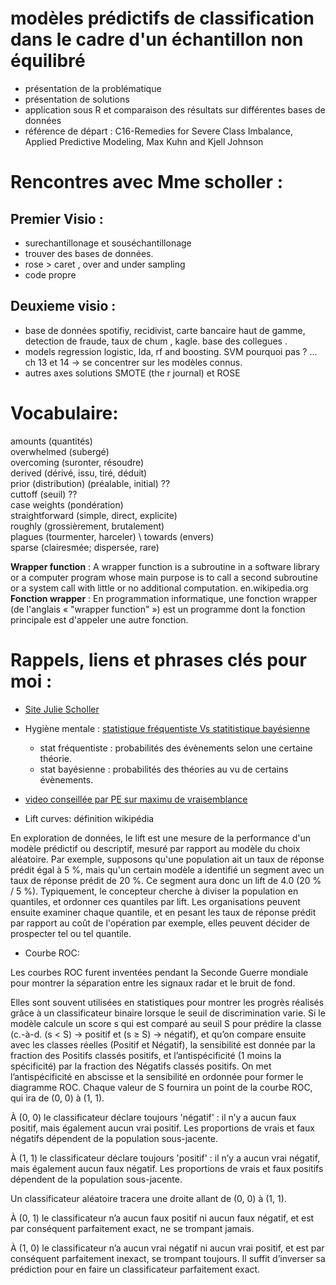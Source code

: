 #  modèles prédictifs de classification dans le cadre d'un échantillon non équilibré
  * présentation de la problématique
  * présentation de solutions
  * application sous R et comparaison des résultats sur différentes bases de données
  * référence de départ : C16-Remedies for Severe Class Imbalance, Applied Predictive Modeling, 
    Max Kuhn and Kjell Johnson 


# Rencontres avec Mme scholler : 

## Premier Visio :
- surechantillonage et souséchantillonage
- trouver des bases de données. 
- rose > caret , over and under sampling
- code propre


## Deuxieme visio : 

- base de données 
spotifiy, recidivist, carte bancaire haut de gamme, detection de fraude, taux de chum , kagle. base des collegues . 
- models
regression logistic, lda, rf and boosting. SVM pourquoi pas ? ... ch 13 et 14 -> se concentrer sur les modèles connus. 
- autres axes solutions
SMOTE (the r journal) et ROSE 

# Vocabulaire:
amounts (quantités) \
overwhelmed (subergé) \
overcoming (suronter, résoudre) \
derived (dérivé, issu, tiré, déduit) \
prior (distribution) (préalable, initial) ?? \
cuttoff (seuil) ?? \
case weights (pondération) \
straightforward (simple, direct, explicite) \
roughly (grossièrement, brutalement) \
plagues (tourmenter, harceler) \ 
towards (envers) \
sparse (clairesmée; dispersée, rare)

**Wrapper function** : A wrapper function is a subroutine in a software library or a computer program whose main purpose is to call a second subroutine or a system call with little or no additional computation. en.wikipedia.org
**Fonction wrapper** : En programmation informatique, une fonction wrapper (de l'anglais « "wrapper function" ») est un programme dont la fonction principale est d'appeler une autre fonction. 

# Rappels, liens et phrases clés pour moi :

- [Site Julie Scholler](https://juliescholler.gitlab.io/)

- Hygiène mentale : [statistique fréquentiste Vs statitistique bayésienne](https://www.youtube.com/watch?v=x-2uVNze56s&t=1221s) 
    - stat fréquentiste : probabilités des évènements selon une certaine théorie.
    - stat bayésienne : probabilités des théories au vu de certains évènements.

- [video conseillée par PE sur maximu de vraisemblance](https://www.youtube.com/watch?v=VOIhswqFWVc) 

- Lift curves: définition wikipédia

En exploration de données, le lift est une mesure de la performance d'un modèle prédictif ou descriptif, mesuré par rapport au modèle du choix aléatoire.
Par exemple, supposons qu'une population ait un taux de réponse prédit égal à 5 %, mais qu'un certain modèle a identifié un segment avec un taux de réponse prédit de 20 %. Ce segment aura donc un lift de 4.0 (20 % / 5 %). Typiquement, le concepteur cherche à diviser la population en quantiles, et ordonner ces quantiles par lift. Les organisations peuvent ensuite  examiner chaque quantile, et en pesant les taux de réponse prédit par rapport au coût de l'opération par exemple, elles peuvent décider de prospecter tel ou tel quantile.

- Courbe ROC:

Les courbes ROC furent inventées pendant la Seconde Guerre mondiale pour montrer la séparation entre les signaux radar et le bruit de fond.

Elles sont souvent utilisées en statistiques pour montrer les progrès réalisés grâce à un classificateur binaire lorsque le seuil de discrimination varie. Si le modèle calcule un score s qui est comparé au seuil S pour prédire la classe (c.-à-d. (s < S) → positif et (s ≥ S) → négatif), et qu’on compare ensuite avec les classes réelles (Positif et Négatif), la sensibilité est donnée par la fraction des Positifs classés positifs, et l’antispécificité (1 moins la spécificité) par la fraction des Négatifs classés positifs. On met l’antispécificité en abscisse et la sensibilité en ordonnée pour former le diagramme ROC. Chaque valeur de S fournira un point de la courbe ROC, qui ira de (0, 0) à (1, 1).

À (0, 0) le classificateur déclare toujours 'négatif' : il n’y a aucun faux positif, mais également aucun vrai positif. Les proportions de vrais et faux négatifs dépendent de la population sous-jacente.

À (1, 1) le classificateur déclare toujours 'positif' : il n’y a aucun vrai négatif, mais également aucun faux négatif. Les proportions de vrais et faux positifs dépendent de la population sous-jacente.

Un classificateur aléatoire tracera une droite allant de (0, 0) à (1, 1).

À (0, 1) le classificateur n’a aucun faux positif ni aucun faux négatif, et est par conséquent parfaitement exact, ne se trompant jamais.

À (1, 0) le classificateur n’a aucun vrai négatif ni aucun vrai positif, et est par conséquent parfaitement inexact, se trompant toujours. Il suffit d’inverser sa prédiction pour en faire un classificateur parfaitement exact.
